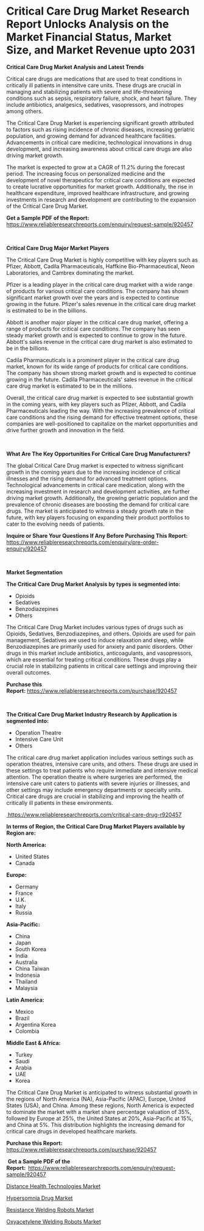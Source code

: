 <p><h1>Critical Care Drug Market Research Report Unlocks Analysis on the Market Financial Status, Market Size, and Market Revenue upto 2031</h1></p><p><strong>Critical Care Drug Market Analysis and Latest Trends</strong></p>
<p><p>Critical care drugs are medications that are used to treat conditions in critically ill patients in intensitve care units. These drugs are crucial in managing and stabilizing patients with severe and life-threatening conditions such as sepsis, respiratory failure, shock, and heart failure. They include antibiotics, analgesics, sedatives, vasopressors, and inotropes among others.</p><p>The Critical Care Drug Market is experiencing significant growth attributed to factors such as rising incidence of chronic diseases, increasing geriatric population, and growing demand for advanced healthcare facilities. Advancements in critical care medicine, technological innovations in drug development, and increasing awareness about critical care drugs are also driving market growth.</p><p>The market is expected to grow at a CAGR of 11.2% during the forecast period. The increasing focus on personalized medicine and the development of novel therapeutics for critical care conditions are expected to create lucrative opportunities for market growth. Additionally, the rise in healthcare expenditure, improved healthcare infrastructure, and growing investments in research and development are contributing to the expansion of the Critical Care Drug Market.</p></p>
<p><strong>Get a Sample PDF of the Report:&nbsp;</strong> <a href="https://www.reliableresearchreports.com/enquiry/request-sample/920457">https://www.reliableresearchreports.com/enquiry/request-sample/920457</a></p>
<p>&nbsp;</p>
<p><strong>Critical Care Drug Major Market Players</strong></p>
<p><p>The Critical Care Drug Market is highly competitive with key players such as Pfizer, Abbott, Cadila Pharmaceuticals, Haffkine Bio-Pharmaceutical, Neon Laboratories, and Cambrex dominating the market. </p><p>Pfizer is a leading player in the critical care drug market with a wide range of products for various critical care conditions. The company has shown significant market growth over the years and is expected to continue growing in the future. Pfizer's sales revenue in the critical care drug market is estimated to be in the billions.</p><p>Abbott is another major player in the critical care drug market, offering a range of products for critical care conditions. The company has seen steady market growth and is expected to continue to grow in the future. Abbott's sales revenue in the critical care drug market is also estimated to be in the billions.</p><p>Cadila Pharmaceuticals is a prominent player in the critical care drug market, known for its wide range of products for critical care conditions. The company has shown strong market growth and is expected to continue growing in the future. Cadila Pharmaceuticals' sales revenue in the critical care drug market is estimated to be in the millions.</p><p>Overall, the critical care drug market is expected to see substantial growth in the coming years, with key players such as Pfizer, Abbott, and Cadila Pharmaceuticals leading the way. With the increasing prevalence of critical care conditions and the rising demand for effective treatment options, these companies are well-positioned to capitalize on the market opportunities and drive further growth and innovation in the field.</p></p>
<p>&nbsp;</p>
<p><strong>What Are The Key Opportunities For Critical Care Drug Manufacturers?</strong></p>
<p><p>The global Critical Care Drug market is expected to witness significant growth in the coming years due to the increasing incidence of critical illnesses and the rising demand for advanced treatment options. Technological advancements in critical care medication, along with the increasing investment in research and development activities, are further driving market growth. Additionally, the growing geriatric population and the prevalence of chronic diseases are boosting the demand for critical care drugs. The market is anticipated to witness a steady growth rate in the future, with key players focusing on expanding their product portfolios to cater to the evolving needs of patients.</p></p>
<p><strong>Inquire or Share Your Questions If Any Before Purchasing This Report:</strong> <a href="https://www.reliableresearchreports.com/enquiry/pre-order-enquiry/920457">https://www.reliableresearchreports.com/enquiry/pre-order-enquiry/920457</a></p>
<p>&nbsp;</p>
<p><strong>Market Segmentation</strong></p>
<p><strong>The Critical Care Drug Market Analysis by types is segmented into:</strong></p>
<p><ul><li>Opioids</li><li>Sedatives</li><li>Benzodiazepines</li><li>Others</li></ul></p>
<p><p>The Critical Care Drug Market includes various types of drugs such as Opioids, Sedatives, Benzodiazepines, and others. Opioids are used for pain management, Sedatives are used to induce relaxation and sleep, while Benzodiazepines are primarily used for anxiety and panic disorders. Other drugs in this market include antibiotics, anticoagulants, and vasopressors, which are essential for treating critical conditions. These drugs play a crucial role in stabilizing patients in critical care settings and improving their overall outcomes.</p></p>
<p><strong>Purchase this Report:&nbsp;</strong><a href="https://www.reliableresearchreports.com/purchase/920457">https://www.reliableresearchreports.com/purchase/920457</a></p>
<p>&nbsp;</p>
<p><strong>The Critical Care Drug Market Industry Research by Application is segmented into:</strong></p>
<p><ul><li>Operation Theatre</li><li>Intensive Care Unit</li><li>Others</li></ul></p>
<p><p>The critical care drug market application includes various settings such as operation theatres, intensive care units, and others. These drugs are used in these settings to treat patients who require immediate and intensive medical attention. The operation theatre is where surgeries are performed, the intensive care unit caters to patients with severe injuries or illnesses, and other settings may include emergency departments or specialty units. Critical care drugs are crucial in stabilizing and improving the health of critically ill patients in these environments.</p></p>
<p><a href="https://www.reliableresearchreports.com/critical-care-drug-r920457">&nbsp;https://www.reliableresearchreports.com/critical-care-drug-r920457</a></p>
<p><strong>In terms of Region, the Critical Care Drug Market Players available by Region are:</strong></p>
<p>
    <p> <strong> North America: </strong>
        <ul>
            <li>United States</li>
            <li>Canada</li>
        </ul>
        </p> 
    <p> <strong> Europe: </strong>
        <ul>
            <li>Germany</li>
            <li>France</li>
            <li>U.K.</li>
            <li>Italy</li>
            <li>Russia</li>
        </ul>
        </p> 
    <p> <strong> Asia-Pacific: </strong>
        <ul>
            <li>China</li>
            <li>Japan</li>
            <li>South Korea</li>
            <li>India</li>
            <li>Australia</li>
            <li>China Taiwan</li>
            <li>Indonesia</li>
            <li>Thailand</li>
            <li>Malaysia</li>
        </ul>
        </p> 
    <p> <strong> Latin America: </strong>
        <ul>
            <li>Mexico</li>
            <li>Brazil</li>
            <li>Argentina Korea</li>
            <li>Colombia</li>
        </ul>
        </p> 
    <p> <strong> Middle East & Africa: </strong>
        <ul>
            <li>Turkey</li>
            <li>Saudi</li>
            <li>Arabia</li>
            <li>UAE</li>
            <li>Korea</li>
        </ul>
    </p>
    </p>
<p><p>The Critical Care Drug Market is anticipated to witness substantial growth in the regions of North America (NA), Asia-Pacific (APAC), Europe, United States (USA), and China. Among these regions, North America is expected to dominate the market with a market share percentage valuation of 35%, followed by Europe at 25%, the United States at 20%, Asia-Pacific at 15%, and China at 5%. This distribution highlights the increasing demand for critical care drugs in developed healthcare markets.</p></p>
<p><strong>Purchase this Report: </strong><a href="https://www.reliableresearchreports.com/purchase/920457">https://www.reliableresearchreports.com/purchase/920457</a></p>
<p>&nbsp;<strong>Get a Sample PDF of the Report:&nbsp;&nbsp;</strong><a href="https://www.reliableresearchreports.com/enquiry/request-sample/920457">https://www.reliableresearchreports.com/enquiry/request-sample/920457</a></p>
<p><strong></strong></p>
<p><p><a href="https://github.com/susanjprice2023/Market-Research-Report-List-1/blob/main/distance-health-technologies-market.md">Distance Health Technologies Market</a></p><p><a href="https://github.com/ElmoRunolfsson2023/Market-Research-Report-List-1/blob/main/hypersomnia-drug-market.md">Hypersomnia Drug Market</a></p><p><a href="https://www.linkedin.com/pulse/resistance-welding-robots-market-insight-trends-growth-hdwye">Resistance Welding Robots Market</a></p><p><a href="https://www.linkedin.com/pulse/oxyacetylene-welding-robots-market-key-successful-business-wmk0e">Oxyacetylene Welding Robots Market</a></p></p>